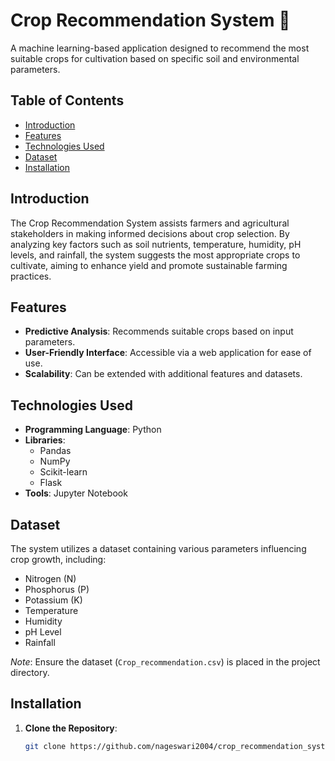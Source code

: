 # Crop Recommendation System 🌾

A machine learning-based application designed to recommend the most suitable crops for cultivation based on specific soil and environmental parameters.

## Table of Contents

- [Introduction](#introduction)
- [Features](#features)
- [Technologies Used](#technologies-used)
- [Dataset](#dataset)
- [Installation](#installation)

## Introduction

The Crop Recommendation System assists farmers and agricultural stakeholders in making informed decisions about crop selection. By analyzing key factors such as soil nutrients, temperature, humidity, pH levels, and rainfall, the system suggests the most appropriate crops to cultivate, aiming to enhance yield and promote sustainable farming practices.

## Features

- **Predictive Analysis**: Recommends suitable crops based on input parameters.
- **User-Friendly Interface**: Accessible via a web application for ease of use.
- **Scalability**: Can be extended with additional features and datasets.

## Technologies Used

- **Programming Language**: Python
- **Libraries**:
  - Pandas
  - NumPy
  - Scikit-learn
  - Flask
- **Tools**: Jupyter Notebook

## Dataset

The system utilizes a dataset containing various parameters influencing crop growth, including:

- Nitrogen (N)
- Phosphorus (P)
- Potassium (K)
- Temperature
- Humidity
- pH Level
- Rainfall

*Note*: Ensure the dataset (`Crop_recommendation.csv`) is placed in the project directory.

## Installation

1. **Clone the Repository**:
   ```bash
   git clone https://github.com/nageswari2004/crop_recommendation_system.git
